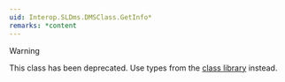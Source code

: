```yaml
---
uid: Interop.SLDms.DMSClass.GetInfo*
remarks: *content
---
```


> [!WARNING]
> This class has been deprecated. Use types from the [class library](xref:ClassLibraryIntroduction) instead.
